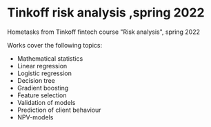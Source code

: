 # Tinkoff risk analysis ,spring 2022

Hometasks from Tinkoff fintech course "Risk analysis", spring 2022

Works cover the following topics:

* Mathematical statistics
* Linear regression
* Logistic regression
* Decision tree
* Gradient boosting
* Feature selection
* Validation of models
* Prediction of client behaviour
* NPV-models
